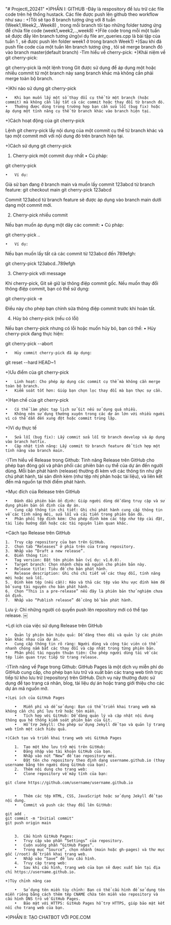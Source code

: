 "# ProjectI_20241" 
*)PHẦN I: GITHUB
  -Đây là respository để lưu trữ các file code trên hệ thống hustack. Các file được push lên github theo workflow như sau :
  +)Tôi sẽ tạo 8 branch tương ứng với 8 tuần (Week1,Week2,..Week8) , trong mỗi branch tôi tạo những folder tương ứng để chứa file code (week1,week2,..,week8)
  +)File code trong mỗi một tuần sẽ được đẩy lên branch tương ứng(ví dụ file arr_queries.cpp là bài tập của tuần 1 , sẽ được push lên folder week1 ở trong branch Week1)
  +)Sau khi đã push file code của một tuần lên branch tương ứng , tôi sẽ merge branch đó vào branch master(default branch)
  -Tìm hiểu về cherry-pick:
  +)Khái niệm về git cherry-pick:

  git cherry-pick là một lệnh trong Git được sử dụng để áp dụng một hoặc nhiều commit từ một branch này sang branch khác mà không cần phải merge toàn bộ branch.
  
  +)Khi nào sử dụng git cherry-pick
  
  	•	Khi bạn muốn lấy một số thay đổi cụ thể từ một branch (hoặc commit) mà không cần lấy tất cả các commit hoặc thay đổi từ branch đó.
  	•	Thường được dùng trong trường hợp bạn cần sửa lỗi (bug fix) hoặc áp dụng một tính năng cụ thể từ branch khác vào branch hiện tại.
  
  +)Cách hoạt động của git cherry-pick
  
  Lệnh git cherry-pick lấy nội dung của một commit cụ thể từ branch khác và tạo một commit mới với nội dung đó trên branch hiện tại.
  
  +)Cách sử dụng git cherry-pick
  
  1. Cherry-pick một commit duy nhất
  	•	Cú pháp:
  
  git cherry-pick <commit-hash>
  
  	•	Ví dụ:
  Giả sử bạn đang ở branch main và muốn lấy commit 123abcd từ branch feature:
  git checkout main
  git cherry-pick 123abcd
  
  Commit 123abcd từ branch feature sẽ được áp dụng vào branch main dưới dạng một commit mới.
  
  2. Cherry-pick nhiều commit
  
  Nếu bạn muốn áp dụng một dãy các commit:
  	•	Cú pháp:
  
  git cherry-pick <start-commit>..<end-commit>
  
  
  	•	Ví dụ:
  Nếu bạn muốn lấy tất cả các commit từ 123abcd đến 789efgh:
  
  git cherry-pick 123abcd..789efgh
  
  3. Cherry-pick với message
  
  Khi cherry-pick, Git sẽ giữ lại thông điệp commit gốc. Nếu muốn thay đổi thông điệp commit, bạn có thể sử dụng:
  
  git cherry-pick -e <commit-hash>
  
  Điều này cho phép bạn chỉnh sửa thông điệp commit trước khi hoàn tất.
  
  4. Hủy bỏ cherry-pick (nếu có lỗi)
  
  Nếu bạn cherry-pick nhưng có lỗi hoặc muốn hủy bỏ, bạn có thể:
  	•	Hủy cherry-pick đang thực hiện:
  
  git cherry-pick --abort
  
  
  	•	Hủy commit cherry-pick đã áp dụng:
  
  git reset --hard HEAD~1
  
  +)Ưu điểm của git cherry-pick
  
  	•	Linh hoạt: Cho phép áp dụng các commit cụ thể mà không cần merge toàn bộ branch.
  	•	Kiểm soát tốt hơn: Giúp bạn chọn lọc thay đổi mà bạn thực sự cần.
  
 +)Hạn chế của git cherry-pick
  
  	•	Có thể làm phức tạp lịch sử Git nếu sử dụng quá nhiều.
  	•	Không nên sử dụng thường xuyên trong các dự án lớn với nhiều người vì có thể dẫn đến xung đột hoặc commit trùng lặp.
  
  +)Ví dụ thực tế
  
  	•	Sửa lỗi (bug fix): Lấy commit sửa lỗi từ branch develop và áp dụng vào branch hotfix.
  	•	Cập nhật tính năng: Lấy commit từ branch feature để tích hợp một tính năng vào branch main.
  -)Tìm hiểu về Release trong Github:
    Tính năng Release trên GitHub cho phép bạn đóng gói và phân phối các phiên bản cụ thể của dự án đến người dùng. Mỗi bản phát hành (release) thường đi kèm với các thông tin như ghi chú phát hành, tài sản đính kèm (như tệp nhị phân hoặc tài liệu), và liên     kết đến mã nguồn tại thời điểm phát hành.
  
  +Mục đích của Release trên GitHub
  
  	•	Đánh dấu phiên bản ổn định: Giúp người dùng dễ dàng truy cập và sử dụng phiên bản ổn định của dự án.
  	•	Cung cấp thông tin chi tiết: Ghi chú phát hành cung cấp thông tin về các tính năng mới, sửa lỗi và cải tiến trong phiên bản đó.
  	•	Phân phối tệp đính kèm: Cho phép đính kèm các tệp như tệp cài đặt, tài liệu hướng dẫn hoặc các tài nguyên liên quan khác.
  
  +Cách tạo Release trên GitHub
  
  	1.	Truy cập repository của bạn trên GitHub.
  	2.	Chọn tab “Releases” ở phía trên của trang repository.
  	3.	Nhấp vào “Draft a new release”.
  	4.	Điền thông tin:
  	•	Tag version: Đặt tên phiên bản (ví dụ: v1.0.0).
  	•	Target branch: Chọn nhánh chứa mã nguồn cho phiên bản này.
  	•	Release title: Tiêu đề cho bản phát hành.
  	•	Release description: Ghi chú chi tiết về các thay đổi, tính năng mới hoặc sửa lỗi.
  	5.	Đính kèm tệp (nếu cần): Kéo và thả các tệp vào khu vực đính kèm để bổ sung tài nguyên cho bản phát hành.
  	6.	Chọn “This is a pre-release” nếu đây là phiên bản thử nghiệm chưa ổn định.
  	7.	Nhấp vào “Publish release” để công bố bản phát hành.
  
  Lưu ý: Chỉ những người có quyền push lên repository mới có thể tạo release. ￼
  
  +Lợi ích của việc sử dụng Release trên GitHub
  
  	•	Quản lý phiên bản hiệu quả: Dễ dàng theo dõi và quản lý các phiên bản khác nhau của dự án.
  	•	Cung cấp thông tin rõ ràng: Người dùng và cộng tác viên có thể nhanh chóng nắm bắt các thay đổi và cập nhật trong từng phiên bản.
  	•	Phân phối tài nguyên thuận tiện: Cho phép người dùng tải về các tệp liên quan trực tiếp từ trang release.
  -)Tính năng về Page trong Github:
    GitHub Pages là một dịch vụ miễn phí do GitHub cung cấp, cho phép bạn lưu trữ và xuất bản các trang web tĩnh trực tiếp từ kho lưu trữ (repository) trên GitHub. Dịch vụ này thường được sử dụng để tạo trang cá nhân, blog, tài liệu dự án hoặc trang giới        thiệu cho các dự án mã nguồn mở.
    
    +)Lợi ích của GitHub Pages
    
    	•	Miễn phí và dễ sử dụng: Bạn có thể triển khai trang web mà không cần chi phí lưu trữ hoặc tên miền.
    	•	Tích hợp với GitHub: Dễ dàng quản lý và cập nhật nội dung thông qua hệ thống kiểm soát phiên bản của Git.
    	•	Hỗ trợ Jekyll: Cho phép sử dụng Jekyll để tạo và quản lý trang web tĩnh một cách hiệu quả.
    
    +)Cách tạo và triển khai trang web với GitHub Pages
    
    	1.	Tạo một kho lưu trữ mới trên GitHub:
    	•	Đăng nhập vào tài khoản GitHub của bạn.
    	•	Nhấp vào nút “New” để tạo repository mới.
    	•	Đặt tên cho repository theo định dạng username.github.io (thay username bằng tên người dùng GitHub của bạn).
    	2.	Thêm nội dung cho trang web:
    	•	Clone repository về máy tính của bạn:
    
    git clone https://github.com/username/username.github.io
    
    
    	•	Thêm các tệp HTML, CSS, JavaScript hoặc sử dụng Jekyll để tạo nội dung.
    	•	Commit và push các thay đổi lên GitHub:
    
    git add .
    git commit -m "Initial commit"
    git push origin main
    
    
    	3.	Cấu hình GitHub Pages:
    	•	Truy cập vào phần “Settings” của repository.
    	•	Cuộn xuống phần “GitHub Pages”.
    	•	Trong mục “Source”, chọn nhánh (main hoặc gh-pages) và thư mục gốc (/root) để triển khai trang web.
    	•	Nhấp vào “Save” để lưu cấu hình.
    	4.	Truy cập trang web:
    	•	Sau khi cấu hình, trang web của bạn sẽ được xuất bản tại địa chỉ https://username.github.io.
    
    +)Tùy chỉnh nâng cao
    
    	•	Sử dụng tên miền tùy chỉnh: Bạn có thể cấu hình để sử dụng tên miền riêng bằng cách thêm tệp CNAME chứa tên miền vào repository và cấu hình DNS trỏ về GitHub Pages.
    	•	Bảo mật với HTTPS: GitHub Pages hỗ trợ HTTPS, giúp bảo mật kết nối cho trang web của bạn.
*)PHẦN II: TẠO CHATBOT VỚI POE.COM

    
          
